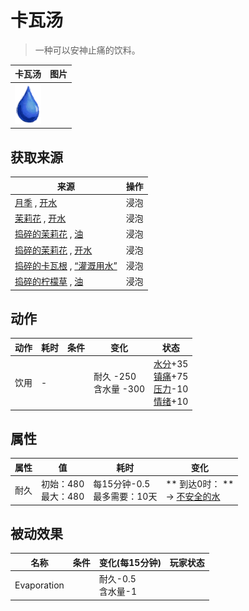 # 卡瓦汤  
> 一种可以安神止痛的饮料。  
  
  卡瓦汤  |   图片   
 ----  |  ----:   
   |  ![](Sprite/Thirst.png)   
  
## 获取来源  
来源  |  操作  
----  |  ----  
[月季](ChinaRoseFlowers.md) , [开水](LQ_WaterBoiling.md)  |  浸泡  
[茉莉花](JasmineFlowers.md) , [开水](LQ_WaterBoiling.md)  |  浸泡  
[捣碎的茉莉花](JasmineFlowersGround.md) , [油](LQ_Oil.md)  |  浸泡  
[捣碎的茉莉花](JasmineFlowersGround.md) , [开水](LQ_WaterBoiling.md)  |  浸泡  
[捣碎的卡瓦根](KavaRootGround.md) , [“灌溉用水”](tag_WaterFresh.md)  |  浸泡  
[捣碎的柠檬草](LemonGrassGround.md) , [油](LQ_Oil.md)  |  浸泡  
## 动作  
动作  |  耗时  |  条件  |  变化  |  状态  
----  |  ----  |  ----  |  ----  |  ----  
饮用<br>  |  -  |    |  耐久  -250<br>含水量  -300  |  [水分](Hydration.md)+35<br>[镇痛](Analgesia.md)+75<br>[压力](Stress.md)-10<br>[情绪](Morale.md)+10  
## 属性   
属性  |  值  |  耗时  |  变化  
----  |  ----  |  ----  |  ----  
耐久  |  初始：480<br>最大：480  |  每15分钟-0.5<br>最多需要：10天  |  ** 到达0时： **<br>→ [不安全的水](LQ_WaterUnsafe.md)  
## 被动效果  
名称  |  条件  |  变化(每15分钟)  |  玩家状态  
----  |  ----  |  ----  |  ----  
Evaporation  |    |  耐久-0.5<br>含水量-1  |    
